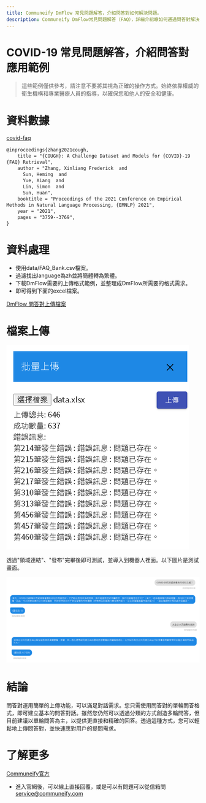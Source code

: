 ```yaml
---
title: Communeify DmFlow 常見問題解答，介紹問答對如何解決問題。
description: Communeify DmFlow常見問題解答（FAQ），詳細介紹瞭如何通過問答對解決問題。了解如何利用問答對快速解答常見問題，提供準確的解決方案。優化問題解決流程，提升用戶滿意度。
---
```


# COVID-19 常見問題解答，介紹問答對應用範例

> 這些範例僅供參考，請注意不要將其視為正確的操作方式。始終依靠權威的衛生機構和專業醫療人員的指導，以確保您和他人的安全和健康。

# 資料數據

<a href="https://github.com/sunlab-osu/covid-faq" target="_blank">covid-faq</a>

```
@inproceedings{zhang2021cough,
    title = "{COUGH}: A Challenge Dataset and Models for {COVID}-19 {FAQ} Retrieval",
    author = "Zhang, Xinliang Frederick  and
      Sun, Heming  and
      Yue, Xiang  and
      Lin, Simon  and
      Sun, Huan",
    booktitle = "Proceedings of the 2021 Conference on Empirical Methods in Natural Language Processing, {EMNLP} 2021",
    year = "2021",
    pages = "3759--3769",
}
```
# 資料處理

- 使用data/FAQ_Bank.csv檔案。
- 過濾找出language為zh並將簡體轉為繁體。
- 下載DmFlow需要的上傳格式範例，並整理成DmFlow所需要的格式需求。
- 即可得到下面的excel檔案。

[DmFlow 問答對上傳檔案](../../../../../../files/xlsx/faq-covid-19.xlsx "DmFlow 問答對上傳COVID-19檔案")

# 檔案上傳

![DmFlow 問答對上傳檔案](../../../../../../images/tw/domain-example-covid-upload.png "DmFlow 問答對上傳檔案")

透過"領域連結"、"發布"完畢後即可測試，並導入到機器人裡面。以下圖片是測試畫面。

![DmFlow 問答對測試](../../../../../../images/tw/domain-example-covid-test.png "DmFlow 問答對測試")

# 結論

問答對運用簡單的上傳功能，可以滿足對話需求。您只需使用問答對的單輪問答格式，即可建立基本的問答對話。雖然您仍然可以透過分類的方式創造多輪問答，但目前建議以單輪問答為主，以提供更直接和精確的回答。透過這種方式，您可以輕鬆地上傳問答對，並快速應對用戶的提問需求。

# 了解更多

[Communeify官方](https://communeify.com/)

- 進入官網後，可以線上直接回覆，或是可以有問題可以從信箱問<service@communeify.com>

